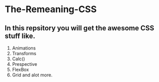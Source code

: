 # The-Remeaning-CSS
## In this repsitory you will get the awesome CSS stuff like.
1. Animations
2. Transforms
3. Calc()
4. Prespective
5. FlexBox
7. Grid and alot more.
